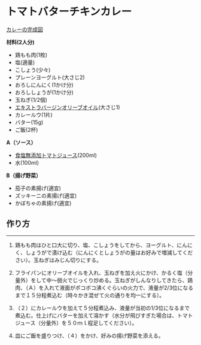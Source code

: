 # トマトバターチキンカレー
[カレーの完成図](images/%E3%82%AB%E3%83%AC%E3%83%BC.JPG)

**材料(2人分)**
- 鶏もも肉(1枚)
- 塩(適量)
- こしょう(少々)
- プレーンヨーグルト(大さじ2)
- おろしにんにく(1かけ分)
- おろししょうが(1かけ分)
- 玉ねぎ(1/2個)
- [エキストラバージンオリーブオイル](/images/%E3%82%AA%E3%82%A4%E3%83%AB.JPG)(大さじ1)
- カレールウ(1片)
- バター(15g)
- ご飯(2杯)
  
**A（ソース）**
- [食塩無添加トマトジュース](/images/%E3%83%88%E3%83%9E%E3%83%88.JPG)(200ml)
- 水(100ml)
  
**B（揚げ野菜）**
- 茄子の素揚げ(適宜)
- ズッキーニの素揚げ(適宜)
- かぼちゃの素揚げ(適宜)
## 作り方
***
1. 鶏もも肉はひと口大に切り、塩、こしょうをしてから、ヨーグルト、にんにく、しょうがで漬け込む（にんにくとしょうがの量はお好みで増減してください）。玉ねぎはみじん切りにする。

2. フライパンにオリーブオイルを入れ、玉ねぎを加え火にかけ、かるく塩（分量外）をして中～弱火でじっくり炒める。玉ねぎがしんなりしてきたら、鶏肉、（Ａ）を入れて液面がポコポコ沸くぐらいの火力で、液量が2/3位になるまで１５分程煮込む（時々かき混ぜて火の通りを均一にする）。

3. （２）にカレールウを加えて５分程煮込み、液量が当初の1/3位になるまで煮込む。仕上げにバターを加えて溶かす（水分が飛びすぎた場合は、トマトジュース（分量外）を５０ｍｌ程足してください）。
   
4. 皿にご飯を盛りつけ、（４）をかけ、好みの揚げ野菜を添える。